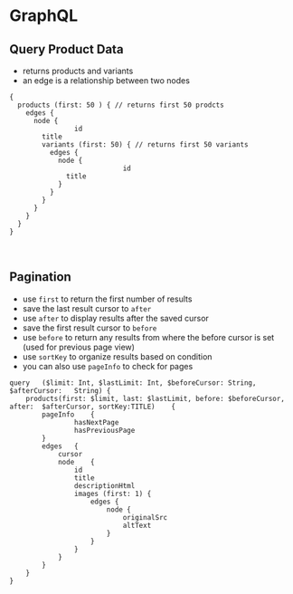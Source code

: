 # GraphQL

## Query Product Data
- returns products and variants
- an edge is a relationship between two nodes
```
{
  products (first: 50 ) { // returns first 50 prodcts
    edges {
      node {
				id
        title
        variants (first: 50) { // returns first 50 variants
          edges {
            node {
							id
              title
            }
          }
        }
      }
    }
  }
}
```
<br>

## Pagination
- use `first` to return the first number of results
- save the last result cursor to `after`
- use `after` to display results after the saved cursor
- save the first result cursor to `before`
- use `before` to return any results from where the before cursor is set (used for previous page view)
- use `sortKey` to organize results based on condition
- you can also use `pageInfo` to check for pages
```
query	($limit: Int, $lastLimit: Int, $beforeCursor: String,	$afterCursor:	String) {
	products(first:	$limit, last: $lastLimit, before: $beforeCursor,	after:	$afterCursor, sortKey:TITLE)	{
		pageInfo	{
				hasNextPage
				hasPreviousPage
		}
		edges	{
			cursor
			node	{
				id
				title
				descriptionHtml
				images (first: 1) {
					edges {
						node {
							originalSrc
							altText
						}
					}
				}
			}
		}
	}
}
```